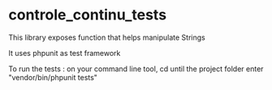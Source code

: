 # controle_continu_tests

This library exposes function that helps manipulate Strings

It uses phpunit as test framework

To run the tests : 
                   on your command line tool, cd until the project folder
                   enter "vendor/bin/phpunit tests"

